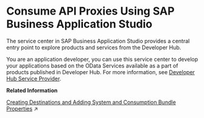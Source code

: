 <!-- loio15732eb5d1a2488fa52561d61bdb938a -->

# Consume API Proxies Using SAP Business Application Studio

The service center in SAP Business Application Studio provides a central entry point to explore products and services from the Developer Hub.

You are an application developer, you can use this service center to develop your applications based on the OData Services available as a part of products published in Developer Hub. For more information, see [Developer Hub Service Provider](https://help.sap.com/docs/SAP%20Business%20Application%20Studio/9d1db9835307451daa8c930fbd9ab264/328519b3b7c04871b63a41350190d4d5.html?version=Cloud).

**Related Information**  


[Creating Destinations and Adding System and Consumption Bundle Properties](https://help.sap.com/viewer/54e467e3bd2148deb837d34d1ec66a78/IAT/en-US/c80ff2875e08440c8429fda79461c161.html "You are a content administrator, you want to ensure that the SAP Build developers have access to products published in Developer Hub.") :arrow_upper_right:

